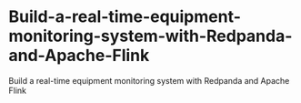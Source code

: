 # Build-a-real-time-equipment-monitoring-system-with-Redpanda-and-Apache-Flink
Build a real-time equipment monitoring system with Redpanda and Apache Flink
